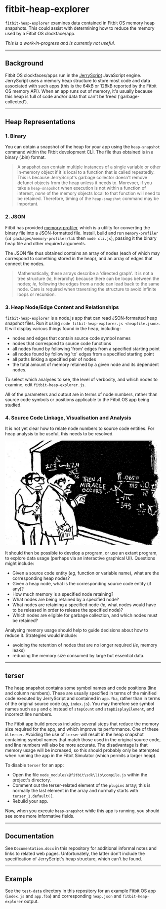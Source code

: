 # fitbit-heap-explorer
`fitbit-heap-explorer` examines data contained in Fitbit OS memory heap snapshots. This could assist with determining how to reduce the memory used by a Fitbit OS clockface/app.

*This is a work-in-progress and is currently not useful.*

---
## Background

Fitbit OS clockfaces/apps run in the [JerryScript](https://github.com/jerryscript-project/jerryscript) JavaScript engine. JerryScript uses a memory heap structure to store most code and data associated with such apps (this is the 64kB or 128kB reported by the Fitbit OS memory API). When an app runs out of memory, it's usually because this heap is full of code and/or data that can't be freed ('garbage-collected').

---
## Heap Representations

### 1. Binary

You can obtain a snapshot of the heap for your app using the `heap-snapshot` command within the Fitbit development CLI. The file thus obtained is in a binary (.bin) format.

> A snapshot can contain multiple instances of a single variable or other in-memory object if it is local to a function that is called repeatedly. This is because JerryScript's garbage collector doesn't remove defunct objects from the heap unless it needs to. Morevoer, if you take a `heap-snapshot` when execution is not within a function of interest, *none* of the memory objects local to that function will need to be retained. Therefore, timing of the `heap-snapshot` command may be important.

### 2. JSON

Fitbit has provided [memory-profiler](https://github.com/Fitbit/developer-bridge/tree/master/packages/memory-profiler), which is a utility for converting the binary file into a JSON-formatted file. Install, build and run `memory-profiler` (`cd packages/memory-profiler/lib` then `node cli.js`), passing it the binary heap file and other required arguments.

The JSON file thus obtained contains an array of nodes (each of which may correspond to something stored in the heap), and an array of edges that connect the nodes.

> Mathematically, these arrays describe a 'directed graph'. It is not a tree structure (*ie*, hierarchy) because there can be loops between the nodes; *ie*, following the edges from a node can lead back to the same node. Care is required when traversing the structure to avoid infinite loops or recursion.

### 3. Heap Node/Edge Content and Relationships

`fitbit-heap-explorer` is a node.js app that can read JSON-formatted heap snapshot files. Run it using `node fitbit-heap-explorer.js <heapfile.json>`. It will display various things found in the heap, including:

* nodes and edges that contain source code symbol names
* nodes that correspond to source code functions
* all nodes found by following 'from' edges from a specified starting point
* all nodes found by following 'to' edges from a specified starting point
* all paths linking a specified pair of nodes
* the total amount of memory retained by a given node and its dependent nodes.

To select which analyses to see, the level of verbosity, and which nodes to examine, edit `fitbit-heap-explorer.js`.

All of the parameters and output are in terms of node numbers, rather than source code symbols or positions applicable to the Fitbit OS app being studied.

### 4. Source Code Linkage, Visualisation and Analysis

It is not yet clear how to relate node numbers to source code entities. For heap analysis to be useful, this needs to be resolved.

![Miracle Required](miracle.jpg)

It should then be possible to develop a program, or use an extant program, to explore data usage (perhaps via an interactive graphical UI). Questions might include:

* Given a source code entity (*eg*, function or variable name), what are the corresponding heap nodes?
* Given a heap node, what is the corresponding source code entity (if any)?
* How much memory is a specified node retaining?
* What nodes are being retained by a specified node?
* What nodes are retaining a specified node (*ie*, what nodes would have to be released in order to release the specified node)?
* Which nodes are eligible for garbage collection, and which nodes must be retained?

Analysing memory usage should help to guide decisions about how to reduce it. Strategies would include:

* avoiding the retention of nodes that are no longer required (*ie*, memory leaks)
* reducing the memory size consumed by large but essential data.

---
## terser

The heap snapshot contains some symbol names and code positions (line and column numbers). These are usually specified in terms of the minified code executed by JerryScript and contained in `app.fba`, rather than in terms of the original source code (*eg*, `index.js`). You may therefore see symbol names such as `p` and `q` instead of `stepCount` and `stepDisplayElement`, and incorrect line numbers.

The Fitbit app build process includes several steps that reduce the memory size required for the app, and which improve its performance. One of these is `terser`. Avoiding the use of `terser` will result in the heap snapshot containing symbol names that match those used in the original source code, and line numbers will also be more accurate. The disadvantage is that memory usage will be increased, so this should probably only be attempted when running the app in the Fitbit Simulator (which permits a larger heap).

To disable `terser` for an app:

* Open the file `node_modules\@fitbit\sdk\lib\compile.js` within the project's directory.
* Comment out the terser-related element of the `plugins` array; this is normally the last element in the array and normally starts with `terser_1.default({`.
* Rebuild your app.

Now, when you execute `heap-snapshot` while this app is running, you should see some more informative fields.

---

## Documentation

See `Documentation.docx` in this repository for additional informal notes and links to related web pages. Unfortunately, the latter don't include the specification of JerryScript's heap structure, which can't be found.

---

## Example

See the `test-data` directory in this repository for an example Fitbit OS app (`index.js` and `app.fba`) and corresponding `heap.json` and
`fitbit-heap-explorer` output.